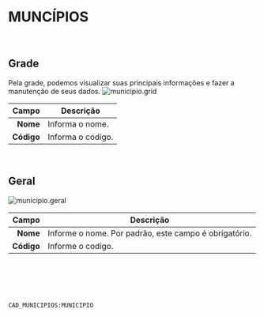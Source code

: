 # MUNCÍPIOS
<br>

## Grade
Pela grade, podemos visualizar suas principais informações e fazer a manutenção de seus dados.
![municipio.grid](https://raw.githubusercontent.com/netforcews/docs-siscom/master/geral/imagens/municipio.grid.png)

Campo | Descrição
--:|---
**Nome** | Informa o nome.
**Código** | Informa o codigo.
<br>

## Geral
![municipio.geral](https://raw.githubusercontent.com/netforcews/docs-siscom/master/geral/imagens/municipio.geral.png)

Campo | Descrição
--:|---
**Nome** | Informe o nome. Por padrão, este campo é obrigatório.
**Código** | Informe o codigo.
<br>
<br>
<br>
<br>

```CAD_MUNICIPIOS:MUNICIPIO```
